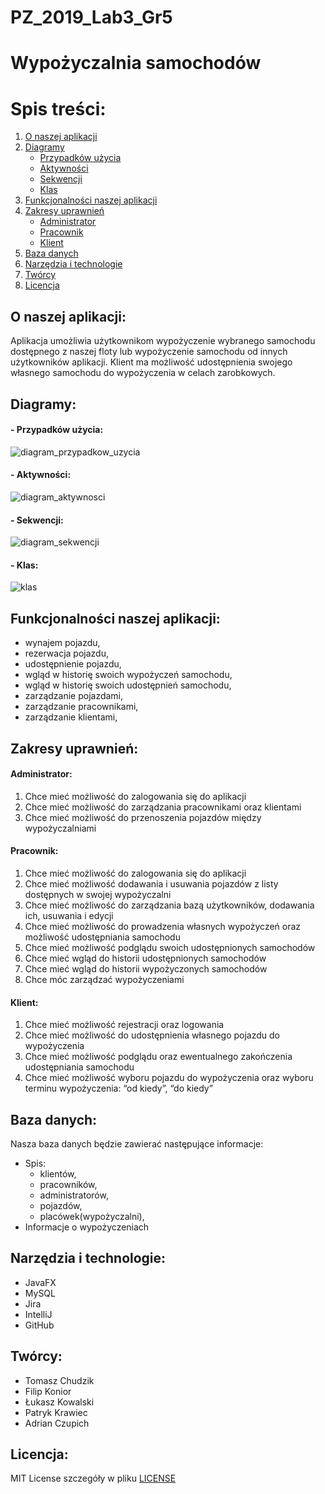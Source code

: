 # PZ_2019_Lab3_Gr5

# Wypożyczalnia samochodów

# Spis treści:
1. [O naszej aplikacji](#o-naszej-aplikacji)
2. [Diagramy](#diagramy)
     - [Przypadków użycia](#--przypadków-użycia)
     - [Aktywności](#--aktywności)
     - [Sekwencji](#--sekwencji)
     - [Klas](#--klas)
3. [Funkcjonalności naszej aplikacji](#funkcjonalności-naszej-aplikacji)
4. [Zakresy uprawnień](#zakresy-uprawnień)
     - [Administrator](#administrator)
     - [Pracownik](#pracownik)
     - [Klient](#klient)
5. [Baza danych](#baza-danych)
6. [Narzędzia i technologie](#narzędzia-i-technologie)
7. [Twórcy](#twórcy)
8. [Licencja](#licencja)

## O naszej aplikacji:
   
  Aplikacja umożliwia użytkownikom wypożyczenie wybranego samochodu
  dostępnego z naszej floty lub wypożyczenie samochodu od innych użytkowników aplikacji.
  Klient ma możliwość udostępnienia swojego własnego samochodu do wypożyczenia w celach zarobkowych.

## Diagramy:

####   - Przypadków użycia:
   ![diagram_przypadkow_uzycia](https://user-images.githubusercontent.com/47949957/53828833-05126980-3f7f-11e9-96ee-613342b55891.png)
   
####   - Aktywności:
   
   ![diagram_aktywnosci](https://user-images.githubusercontent.com/47949957/53783939-e32fcd00-3f13-11e9-93de-1c82f2b6e33a.jpg)
   
####   - Sekwencji:
   ![diagram_sekwencji](https://user-images.githubusercontent.com/26200573/54179388-f228f900-4498-11e9-8e34-e7d3578c448b.PNG)

   
####   - Klas:
   ![klas](https://user-images.githubusercontent.com/47949957/53831151-65f07080-3f84-11e9-9575-400f4a0aa04f.png)   


## Funkcjonalności naszej aplikacji:
  - wynajem pojazdu,
  - rezerwacja pojazdu,
  - udostępnienie pojazdu,
  - wgląd w historię swoich wypożyczeń samochodu,
  - wgląd w historię swoich udostępnień samochodu,
  - zarządzanie pojazdami,
  - zarządzanie pracownikami,
  - zarządzanie klientami,
  
  
  
  ## Zakresy uprawnień:

#### Administrator:
  1. Chce mieć możliwość do zalogowania się do aplikacji
  2. Chce mieć możliwość do zarządzania pracownikami oraz klientami
  3. Chce mieć możliwość do przenoszenia pojazdów między wypożyczalniami

#### Pracownik:
  1. Chce mieć możliwość do zalogowania się do aplikacji
  2. Chce mieć możliwość dodawania i usuwania pojazdów z listy dostępnych w swojej wypożyczalni
  3. Chce mieć możliwość do zarządzania bazą użytkowników, dodawania ich, usuwania i edycji
  4. Chce mieć możliwość do prowadzenia własnych wypożyczeń oraz możliwość udostępniania samochodu
  5. Chce mieć możliwość podglądu swoich udostępnionych samochodów
  6. Chce mieć wgląd do historii udostępnionych samochodów
  7. Chce mieć wgląd do historii wypożyczonych samochodów
  8. Chce móc zarządzać wypożyczeniami

#### Klient:
  1. Chce mieć możliwość rejestracji oraz logowania
  2. Chce mieć możliwość do udostępnienia własnego pojazdu do wypożyczenia
  3. Chce mieć możliwość podglądu oraz ewentualnego zakończenia udostępniania samochodu
  4. Chce mieć możliwość wyboru pojazdu do wypożyczenia oraz wyboru terminu wypożyczenia: “od kiedy”, “do kiedy”



## Baza danych:
Nasza baza danych będzie zawierać następujące informacje:
   - Spis:
     - klientów,
     - pracowników,
     - administratorów,
     - pojazdów,
     - placówek(wypożyczalni),
   - Informacje o wypożyczeniach

## Narzędzia i technologie:
   - JavaFX 
   - MySQL  
   - Jira
   - IntelliJ
   - GitHub


## Twórcy:
   - Tomasz Chudzik
   - Filip Konior
   - Łukasz Kowalski
   - Patryk Krawiec
   - Adrian Czupich
   
## Licencja:
   MIT License szczegóły w pliku [LICENSE](LICENSE)
